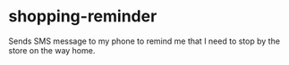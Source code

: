 # shopping-reminder
Sends SMS message to my phone to remind me that I need to stop by the store on the way home.
